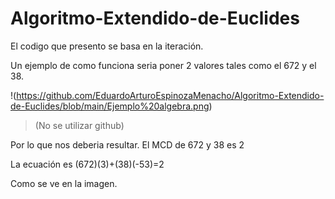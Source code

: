 # Algoritmo-Extendido-de-Euclides
El codigo que presento se basa en la iteración.


Un ejemplo de como funciona seria poner 2 valores tales como el 672 y el 38.

!(https://github.com/EduardoArturoEspinozaMenacho/Algoritmo-Extendido-de-Euclides/blob/main/Ejemplo%20algebra.png) 
>(No se utilizar github)


Por lo que nos deberia resultar.
El MCD de 672 y 38 es 2


La ecuación es (672)(3)+(38)(-53)=2


Como se ve en la imagen.
